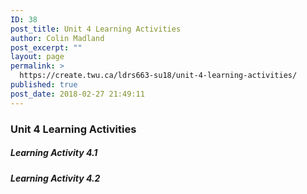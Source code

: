 ```yaml
---
ID: 38
post_title: Unit 4 Learning Activities
author: Colin Madland
post_excerpt: ""
layout: page
permalink: >
  https://create.twu.ca/ldrs663-su18/unit-4-learning-activities/
published: true
post_date: 2018-02-27 21:49:11
---
```

### Unit 4 Learning Activities

##### Learning Activity 4.1

##### Learning Activity 4.2